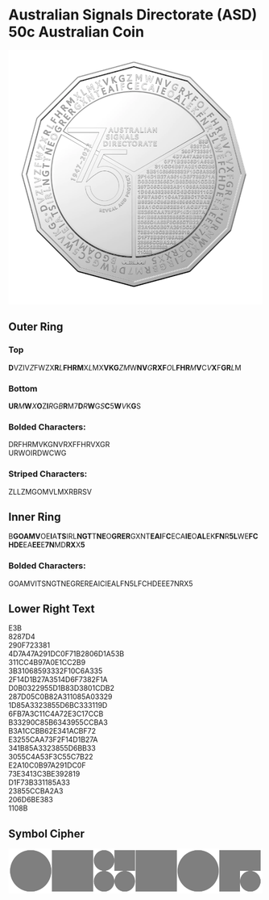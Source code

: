 # Australian Signals Directorate (ASD) 50c Australian Coin

![50c Coin Front](/50cASD.png)

## Outer Ring
### Top
**D**VZIV*Z*FWZX**R***L***FHRM**X*L*MX**VKG***ZM*W**NV***G***RXF***O*L**FHR***M***V**C*V***X**F**GR***L*M  
### Bottom
**UR***M***W***X***O**Z**I***R*G*B***R**M7**D***R***W**G*S***C**5**W***V*K**G**S  

### Bolded Characters:
DRFHRMVKGNVRXFFHRVXGR  
URWOIRDWCWG  
### Striped Characters:
ZLLZMGOMVLMXRBRSV

## Inner Ring

B**GOAMV**OE**I**A**TS**IRL**NGT**T**NE**O**GRER**GXNT**EAI**F**C**ECA**IE**O**AL**EK**FN**R**5L**WE**FCHDE**EA**EE**E**7N**MD**RX**X**5**    

### Bolded Characters:
GOAMVITSNGTNEGREREAICIEALFN5LFCHDEEE7NRX5

## Lower Right Text

E3B  
8287D4  
290F723381  
4D7A47A291DC0F71B2806D1A53B  
311CC4B97A0E1CC2B9  
3B31068593332F10C6A335  
2F14D1B27A3514D6F7382F1A  
D0B0322955D1B83D3801CDB2  
287D05C0B82A311085A03329  
1D85A3323855D6BC333119D  
6FB7A3C11C4A72E3C17CCB  
B33290C85B6343955CCBA3  
B3A1CCBB62E341ACBF72  
E3255CAA73F2F14D1B27A  
341B85A3323855D6BB33  
3055C4A53F3C55C7B22  
E2A10C0B97A291DC0F  
73E3413C3BE392819  
D1F73B331185A33  
23855CCBA2A3  
206D6BE383  
1108B  


## Symbol Cipher

![6 Symbols](/Cipher.png)
